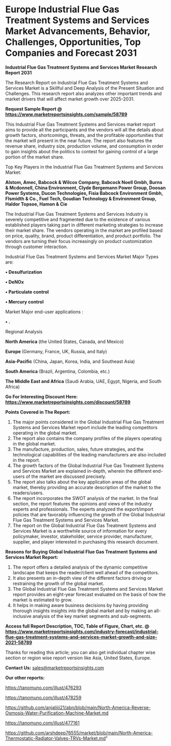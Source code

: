 # Europe Industrial Flue Gas Treatment Systems and Services Market Advancements, Behavior, Challenges, Opportunities, Top Companies and Forecast 2031

<strong>Industrial Flue Gas Treatment Systems and Services Market Research Report 2031</strong>

The Research Report on Industrial Flue Gas Treatment Systems and Services Market is a Skillful and Deep Analysis of the Present Situation and Challenges. This research report also analyzes other important trends and market drivers that will affect market growth over 2025-2031.

<strong>Request Sample Report @ <a href=https://www.marketreportsinsights.com/sample/58789>https://www.marketreportsinsights.com/sample/58789</a></strong>

This Industrial Flue Gas Treatment Systems and Services market report aims to provide all the participants and the vendors will all the details about growth factors, shortcomings, threats, and the profitable opportunities that the market will present in the near future. The report also features the revenue share, industry size, production volume, and consumption in order to gain insights about the politics to contest for gaining control of a large portion of the market share.

Top Key Players in the Industrial Flue Gas Treatment Systems and Services Market:

<strong>Alstom, Amec, Babcock & Wilcox Company, Babcock Noell Gmbh, Burns & Mcdonnell, China Environment, Clyde Bergemann Power Group, Doosan Power Systems, Ducon Technologies, Fisia Babcock Environment Gmbh, Flsmidth & Co., Fuel Tech, Goudian Technology & Environment Group, Haldor Topsoe, Hamon & Cie</strong>

The Industrial Flue Gas Treatment Systems and Services Industry is severely competitive and fragmented due to the existence of various established players taking part in different marketing strategies to increase their market share. The vendors operating in the market are profiled based on price, quality, brand, product differentiation, and product portfolio. The vendors are turning their focus increasingly on product customization through customer interaction.

Industrial Flue Gas Treatment Systems and Services Market Major Types are:

<strong>• Desulfurization

• DeNOx

• Particulate control

• Mercury control</strong>

Market Major end-user applications :

<strong>• .</strong>

Regional Analysis

</u><strong><b>North America</b></strong> (the United States, Canada, and Mexico)

<strong><b>Europe </b></strong>(Germany, France, UK, Russia, and Italy)

<strong><b>Asia-Pacific</b></strong> (China, Japan, Korea, India, and Southeast Asia)

<strong><b>South America</b></strong> (Brazil, Argentina, Colombia, etc.)

<strong><b>The Middle East and Africa</b></strong> (Saudi Arabia, UAE, Egypt, Nigeria, and South Africa)

<strong>Go For Interesting Discount Here: <a href=https://www.marketreportsinsights.com/discount/58789>https://www.marketreportsinsights.com/discount/58789</a></strong>

<strong>Points Covered in The Report:</strong>
<ol>
  <li>The major points considered in the Global Industrial Flue Gas Treatment Systems and Services Market report include the leading competitors operating in the global market.</li>
  <li>The report also contains the company profiles of the players operating in the global market.</li>
  <li>The manufacture, production, sales, future strategies, and the technological capabilities of the leading manufacturers are also included in the report.</li>
  <li>The growth factors of the Global Industrial Flue Gas Treatment Systems and Services Market are explained in-depth, wherein the different end-users of the market are discussed precisely.</li>
  <li>The report also talks about the key application areas of the global market, thereby providing an accurate description of the market to the readers/users.</li>
  <li>The report incorporates the SWOT analysis of the market. In the final section, the report features the opinions and views of the industry experts and professionals. The experts analyzed the export/import policies that are favorably influencing the growth of the Global Industrial Flue Gas Treatment Systems and Services Market.</li>
  <li>The report on the Global Industrial Flue Gas Treatment Systems and Services Market is a worthwhile source of information for every policymaker, investor, stakeholder, service provider, manufacturer, supplier, and player interested in purchasing this research document.</li>
</ol>
<strong>Reasons for Buying Global Industrial Flue Gas Treatment Systems and Services Market Report:</strong>

<ol>
  <li>The report offers a detailed analysis of the dynamic competitive landscape that keeps the reader/client well ahead of the competitors.</li>
  <li>It also presents an in-depth view of the different factors driving or restraining the growth of the global market.</li>
  <li>The Global Industrial Flue Gas Treatment Systems and Services Market report provides an eight-year forecast evaluated on the basis of how the market is estimated to grow.</li>
  <li>It helps in making aware business decisions by having providing thorough insights insights into the global market and by making an all-inclusive analysis of the key market segments and sub-segments.</li>
</ol>
<strong>Access full Report Description, TOC, Table of Figure, Chart, etc. @ <a href=https://www.marketreportsinsights.com/industry-forecast/industrial-flue-gas-treatment-systems-and-services-market-growth-and-size-2021-58789>https://www.marketreportsinsights.com/industry-forecast/industrial-flue-gas-treatment-systems-and-services-market-growth-and-size-2021-58789</a></strong>


Thanks for reading this article; you can also get individual chapter wise section or region wise report version like Asia, United States, Europe.

<strong>Contact Us:</strong>
sales@marketreportsinsights.com

<strong>Our other reports:</strong>

<a href=https://tanomuno.com/illust/476293>https://tanomuno.com/illust/476293</a>

<a href=https://tanomuno.com/illust/478259>https://tanomuno.com/illust/478259</a>

<a href=https://github.com/anjaliiii21/abn/blob/main/North-America-Reverse-Osmosis-Water-Purification-Machine-Market.md>https://github.com/anjaliiii21/abn/blob/main/North-America-Reverse-Osmosis-Water-Purification-Machine-Market.md</a>

<a href=https://tanomuno.com/illust/477161>https://tanomuno.com/illust/477161</a>

<a href=https://github.com/arshdeep76555/market/blob/main/North-America-Thermostatic-Radiator-Valves-TRVs-Market.md>https://github.com/arshdeep76555/market/blob/main/North-America-Thermostatic-Radiator-Valves-TRVs-Market.md</a>"
